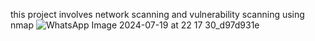 this project involves network scanning and vulnerability scanning using nmap
![WhatsApp Image 2024-07-19 at 22 17 30_d97d931e](https://github.com/user-attachments/assets/4f631021-a9ef-44b5-a5ac-25b6acefc17f)
